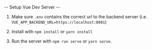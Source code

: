 -- Setup Vue Dev Server --

1. Make sure `.env` contains the correct url to the backend server (i.e. `VUE_APP_BACKEND_URL=https://localhost:8081`)

2. Install with `npm install` or `yarn install`

3. Run the server with `npm run serve` or `yarn serve`.
